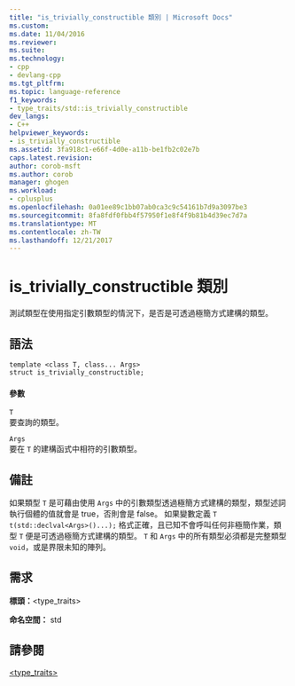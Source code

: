 ```yaml
---
title: "is_trivially_constructible 類別 | Microsoft Docs"
ms.custom: 
ms.date: 11/04/2016
ms.reviewer: 
ms.suite: 
ms.technology:
- cpp
- devlang-cpp
ms.tgt_pltfrm: 
ms.topic: language-reference
f1_keywords:
- type_traits/std::is_trivially_constructible
dev_langs:
- C++
helpviewer_keywords:
- is_trivially_constructible
ms.assetid: 3fa918c1-e66f-4d0e-a11b-be1fb2c02e7b
caps.latest.revision: 
author: corob-msft
ms.author: corob
manager: ghogen
ms.workload:
- cplusplus
ms.openlocfilehash: 0a01ee89c1bb07ab0ca3c9c54161b7d9a3097be3
ms.sourcegitcommit: 8fa8fdf0fbb4f57950f1e8f4f9b81b4d39ec7d7a
ms.translationtype: MT
ms.contentlocale: zh-TW
ms.lasthandoff: 12/21/2017
---
```

# <a name="istriviallyconstructible-class"></a>is_trivially_constructible 類別
測試類型在使用指定引數類型的情況下，是否是可透過極簡方式建構的類型。  
  
## <a name="syntax"></a>語法  
  
```
template <class T, class... Args>  
struct is_trivially_constructible;
```  
  
#### <a name="parameters"></a>參數  
 `T`  
 要查詢的類型。  
  
 `Args`  
 要在 `T` 的建構函式中相符的引數類型。  
  
## <a name="remarks"></a>備註  
 如果類型 `T` 是可藉由使用 `Args` 中的引數類型透過極簡方式建構的類型，類型述詞執行個體的值就會是 true，否則會是 false。 如果變數定義 `T t(std::declval<Args>()...);` 格式正確，且已知不會呼叫任何非極簡作業，類型 `T` 便是可透過極簡方式建構的類型。 `T` 和 `Args` 中的所有類型必須都是完整類型 `void`，或是界限未知的陣列。  
  
## <a name="requirements"></a>需求  
 **標頭：**\<type_traits>  
  
 **命名空間：** std  
  
## <a name="see-also"></a>請參閱  
 [<type_traits>](../standard-library/type-traits.md)



